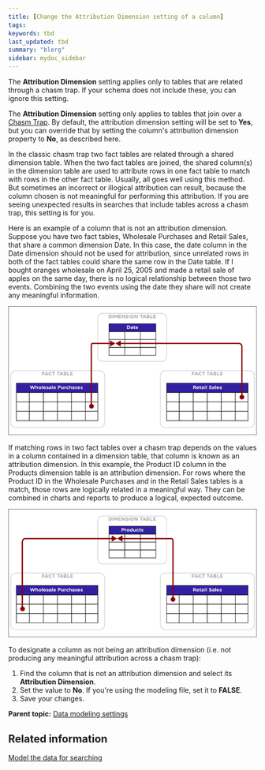 ```yaml
---
title: [Change the Attribution Dimension setting of a column]
tags: 
keywords: tbd
last_updated: tbd
summary: "blerg"
sidebar: mydoc_sidebar
---
```

The **Attribution Dimension** setting applies only to tables that are related through a chasm trap. If your schema does not include these, you can ignore this setting.

The **Attribution Dimension** setting only applies to tables that join over a [Chasm Trap](../loading/chasm_trap.html#). By default, the attribution dimension setting will be set to **Yes**, but you can override that by setting the column's attribution dimension property to **No**, as described here.

In the classic chasm trap two fact tables are related through a shared dimension table. When the two fact tables are joined, the shared column(s) in the dimension table are used to attribute rows in one fact table to match with rows in the other fact table. Usually, all goes well using this method. But sometimes an incorrect or illogical attribution can result, because the column chosen is not meaningful for performing this attribution. If you are seeing unexpected results in searches that include tables across a chasm trap, this setting is for you.

Here is an example of a column that is not an attribution dimension. Suppose you have two fact tables, Wholesale Purchases and Retail Sales, that share a common dimension Date. In this case, the date column in the Date dimension should not be used for attribution, since unrelated rows in both of the fact tables could share the same row in the Date table. If I bought oranges wholesale on April 25, 2005 and made a retail sale of apples on the same day, there is no logical relationship between those two events. Combining the two events using the date they share will not create any meaningful information.

 ![](../../images/NOT_attribution_dim.png "Example where a column is not an attribution dimension")

If matching rows in two fact tables over a chasm trap depends on the values in a column contained in a dimension table, that column is known as an attribution dimension. In this example, the Product ID column in the Products dimension table is an attribution dimension. For rows where the Product ID in the Wholesale Purchases and in the Retail Sales tables is a match, those rows are logically related in a meaningful way. They can be combined in charts and reports to produce a logical, expected outcome.

 ![](../../images/IS_attribution_dim.png "Attribution dimension example")

To designate a column as not being an attribution dimension (i.e. not producing any meaningful attribution across a chasm trap):

1.   Find the column that is not an attribution dimension and select its **Attribution Dimension**.
2.   Set the value to **No**. If you're using the modeling file, set it to **FALSE**.
3.   Save your changes.

**Parent topic:** [Data modeling settings](../../admin/data_modeling/data_modeling_settings.html)

## Related information  


[Model the data for searching](semantic_modeling.html#)
